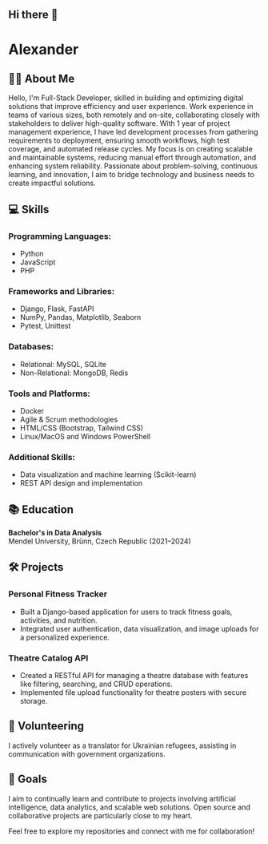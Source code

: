 ## Hi there 👋

# Alexander

## 👨‍💻 About Me

Hello, I'm Full-Stack Developer, skilled in building and optimizing digital solutions that improve efficiency and user experience. Work experience in teams of various sizes, both remotely and on-site, collaborating closely with stakeholders to deliver high-quality software. With 1 year of project management experience, I have led development processes from gathering requirements to deployment, ensuring smooth workflows, high test coverage, and automated release cycles. My focus is on creating scalable and maintainable systems, reducing manual effort through automation, and enhancing system reliability. Passionate about problem-solving, continuous learning, and innovation, I aim to bridge technology and business needs to create impactful solutions. 

## 💻 Skills

### Programming Languages:
- Python
- JavaScript
- PHP

### Frameworks and Libraries:
- Django, Flask, FastAPI
- NumPy, Pandas, Matplotlib, Seaborn
- Pytest, Unittest

### Databases:
- Relational: MySQL, SQLite
- Non-Relational: MongoDB, Redis

### Tools and Platforms:
- Docker
- Agile & Scrum methodologies
- HTML/CSS (Bootstrap, Tailwind CSS)
- Linux/MacOS and Windows PowerShell

### Additional Skills:
- Data visualization and machine learning (Scikit-learn)
- REST API design and implementation

## 📚 Education
**Bachelor's in Data Analysis**  
Mendel University, Brünn, Czech Republic (2021–2024)

## 🛠️ Projects

### Personal Fitness Tracker
- Built a Django-based application for users to track fitness goals, activities, and nutrition.
- Integrated user authentication, data visualization, and image uploads for a personalized experience.

### Theatre Catalog API
- Created a RESTful API for managing a theatre database with features like filtering, searching, and CRUD operations.
- Implemented file upload functionality for theatre posters with secure storage.

## 🌟 Volunteering
I actively volunteer as a translator for Ukrainian refugees, assisting in communication with government organizations.

## 🎯 Goals
I aim to continually learn and contribute to projects involving artificial intelligence, data analytics, and scalable web solutions. Open source and collaborative projects are particularly close to my heart.


Feel free to explore my repositories and connect with me for collaboration!

